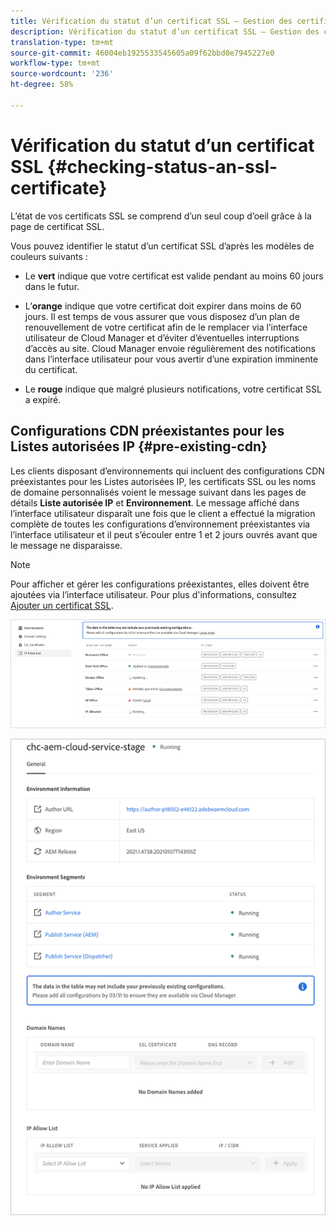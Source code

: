 ```yaml
---
title: Vérification du statut d’un certificat SSL – Gestion des certificats SSL
description: Vérification du statut d’un certificat SSL – Gestion des certificats SSL
translation-type: tm+mt
source-git-commit: 46004eb1925533545605a09f62bbd0e7945227e0
workflow-type: tm+mt
source-wordcount: '236'
ht-degree: 58%

---
```



# Vérification du statut d’un certificat SSL {#checking-status-an-ssl-certificate}

L’état de vos certificats SSL se comprend d’un seul coup d’oeil grâce à la page de certificat SSL.

Vous pouvez identifier le statut d’un certificat SSL d’après les modèles de couleurs suivants :

* Le **vert**
indique que votre certificat est valide pendant au moins 60 jours dans le futur.

* L’**orange**
indique que votre certificat doit expirer dans moins de 60 jours. Il est temps de vous assurer que vous disposez d’un plan de renouvellement de votre certificat afin de le remplacer via l’interface utilisateur de Cloud Manager et d’éviter d’éventuelles interruptions d’accès au site. Cloud Manager envoie régulièrement des notifications dans l’interface utilisateur pour vous avertir d’une expiration imminente du certificat.

* Le **rouge**
indique que malgré plusieurs notifications, votre certificat SSL a expiré.

## Configurations CDN préexistantes pour les Listes autorisées IP {#pre-existing-cdn}

Les clients disposant d’environnements qui incluent des configurations CDN préexistantes pour les Listes autorisées IP, les certificats SSL ou les noms de domaine personnalisés voient le message suivant dans les pages de détails **Liste autorisée IP** et **Environnement**. Le message affiché dans l’interface utilisateur disparaît une fois que le client a effectué la migration complète de toutes les configurations d’environnement préexistantes via l’interface utilisateur et il peut s’écouler entre 1 et 2 jours ouvrés avant que le message ne disparaisse.

>[!NOTE]
>Pour afficher et gérer les configurations préexistantes, elles doivent être ajoutées via l’interface utilisateur. Pour plus d&#39;informations, consultez [Ajouter un certificat SSL](/help/implementing/cloud-manager/managing-ssl-certifications/add-ssl-certificate.md).

![](/help/implementing/cloud-manager/assets/ip-allow-list-1.png)

![](/help/implementing/cloud-manager/assets/ip-allow-list-2.png)